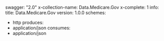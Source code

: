 swagger: "2.0"
x-collection-name: Data.Medicare.Gov
x-complete: 1
info:
  title: Data.Medicare.Gov
  version: 1.0.0
schemes:
- http
produces:
- application/json
consumes:
- application/json